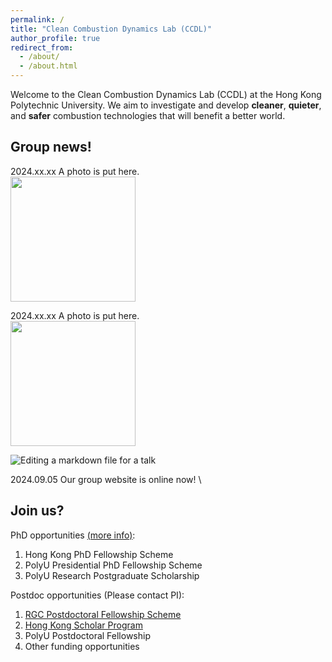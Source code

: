 ```yaml
---
permalink: /
title: "Clean Combustion Dynamics Lab (CCDL)"
author_profile: true
redirect_from: 
  - /about/
  - /about.html
---
```


Welcome to the Clean Combustion Dynamics Lab (CCDL) at the Hong Kong Polytechnic University. We aim to investigate and develop **cleaner**, **quieter**, and **safer** combustion technologies that will benefit a better world. 

Group news!
------
2024.xx.xx A photo is put here. \
<img src="/images/GP-20240823.jpg" width="200"/>

2024.xx.xx A photo is put here. \
<img src="/images/GP-20240629.jpg" width="200"/>

![Editing a markdown file for a talk](/images/GP-20240629.jpg)

2024.09.05 Our group website is online now! \

Join us?
------
PhD opportunities [(more info)](https://www.polyu.edu.hk/gs/prospective-students/fellowship-scholarship-schemes/):
1. Hong Kong PhD Fellowship Scheme 
2. PolyU Presidential PhD Fellowship Scheme
3. PolyU Research Postgraduate Scholarship

Postdoc opportunities (Please contact PI):
1. [RGC Postdoctoral Fellowship Scheme](https://www.ugc.edu.hk/eng/rgc/funding_opport/pdfs/) 
2. [Hong Kong Scholar Program](https://www.hkscholars.org/)
3. PolyU Postdoctoral Fellowship
4. Other funding opportunities

